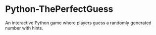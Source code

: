 # Python-ThePerfectGuess
 An interactive Python game where players guess a randomly generated number with hints.
